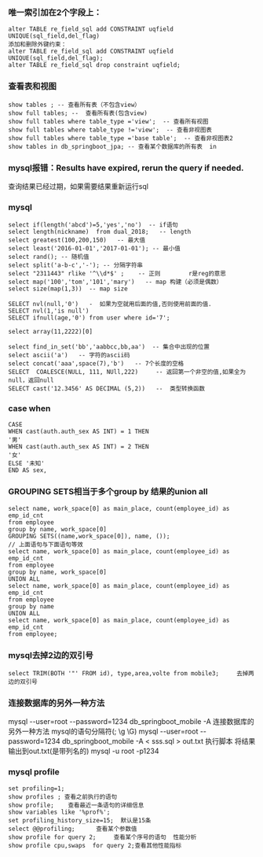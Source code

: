 ### 唯一索引加在2个字段上：
    alter TABLE re_field_sql add CONSTRAINT uqfield UNIQUE(sql_field,del_flag)
    添加和删除外键约束：
    alter TABLE re_field_sql add CONSTRAINT uqfield UNIQUE(sql_field,del_flag);
    alter TABLE re_field_sql drop constraint uqfield;

### 查看表和视图
    show tables ; -- 查看所有表（不包含view）
    show full tables; --  查看所有表(包含view)
    show full tables where table_type ='view';  -- 查看所有视图
    show full tables where table_type !='view';  -- 查看非视图表
    show full tables where table_type ='base table';  -- 查看非视图表2
    show tables in db_springboot_jpa; -- 查看某个数据库的所有表  in

### mysql报错：Results have expired, rerun the query if needed.     
查询结果已经过期，如果需要结果重新运行sql


### mysql
    select if(length('abcd')=5,'yes','no')  -- if语句
    select length(nickname)  from dual_2018;   -- length
    select greatest(100,200,150)   -- 最大值
    select least('2016-01-01','2017-01-01'); -- 最小值
    select rand(); -- 随机值
    select split('a-b-c','-'); -- 分隔字符串
    select "2311443" rlike '^\\d*$' ;    -- 正则        r是reg的意思
    select map('100','tom','101','mary')   -- map 构建（必须是偶数）
    select size(map(1,3))  -- map size

    SELECT nvl(null,'0')   -  如果为空就用后面的值,否则使用前面的值.
    SELECT nvl(1,'is null')
    SELECT ifnull(age,'0') from user where id='7';

    select array(11,2222)[0]

    select find_in_set('bb','aabbcc,bb,aa')  -- 集合中出现的位置
    select ascii('a')   -- 字符的ascii码
    select concat('aaa',space(7),'b')   -- 7个长度的空格
    SELECT  COALESCE(NULL, 111, NUll,222)     -- 返回第一个非空的值,如果全为null，返回null
    SELECT cast('12.3456' AS DECIMAL (5,2))   --  类型转换函数

### case when
    CASE
    WHEN cast(auth.auth_sex AS INT) = 1 THEN
    '男'
    WHEN cast(auth.auth_sex AS INT) = 2 THEN
    '女'
    ELSE '未知'
    END AS sex,

### GROUPING SETS相当于多个group by 结果的union all
    select name, work_space[0] as main_place, count(employee_id) as emp_id_cnt
    from employee
    group by name, work_space[0]
    GROUPING SETS((name,work_space[0]), name, ());
    // 上面语句与下面语句等效
    select name, work_space[0] as main_place, count(employee_id) as emp_id_cnt
    from employee
    group by name, work_space[0]
    UNION ALL
    select name, work_space[0] as main_place, count(employee_id) as emp_id_cnt
    from employee
    group by name
    UNION ALL
    select name, work_space[0] as main_place, count(employee_id) as emp_id_cnt
    from employee;

### mysql去掉2边的双引号
    select TRIM(BOTH '"' FROM id), type,area,volte from mobile3;     去掉两边的双引号


### 连接数据库的另外一种方法
mysql --user=root --password=1234 db_springboot_mobile -A   连接数据库的另外一种方法
mysql的语句分隔符(; \g \G)
mysql --user=root --password=1234 db_springboot_mobile -A  < sss.sql > out.txt  执行脚本    将结果输出到out.txt(是带列名的)
mysql -u root -p1234


### mysql profile
    set profiling=1;
    show profiles ; 查看之前执行的语句
    show profile;    查看最近一条语句的详细信息
    show variables like '%prof%';
    set profiling_history_size=15;  默认是15条
    select @@profiling;      查看某个参数值
    show profile for query 2;     查看某个序号的语句  性能分析
    show profile cpu,swaps  for query 2;查看其他性能指标
